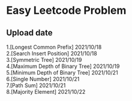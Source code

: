 # Easy Leetcode Problem

## Upload date
1.[Longest Common Prefix] 2021/10/18  
2.[Search Insert Position] 2021/10/18  
3.[Symmetric Tree] 2021/10/19  
4.[Maximum Depth of Binary Tree] 2021/10/19  
5.[Minimum Depth of Binary Tree] 2021/10/21  
6.[Single Number] 2021/10/21  
7.[Path Sum] 2021/10/21  
8.[Majority Element] 2021/10/22 
